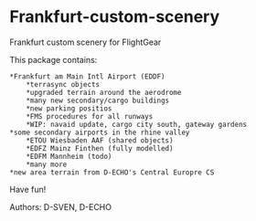 # Frankfurt-custom-scenery
Frankfurt custom scenery for FlightGear

This package contains:

    *Frankfurt am Main Intl Airport (EDDF)
        *terrasync objects
        *upgraded terrain around the aerodrome
        *many new secondary/cargo buildings
        *new parking positios
        *FMS procedures for all runways
        *WIP: navaid update, cargo city south, gateway gardens
    *some secondary airports in the rhine valley
        *ETOU Wiesbaden AAF (shared objects)
        *EDFZ Mainz Finthen (fully modelled)
        *EDFM Mannheim (todo)
        *many more
    *new area terrain from D-ECHO's Central Europre CS
    
Have fun!

Authors: D-SVEN, D-ECHO

